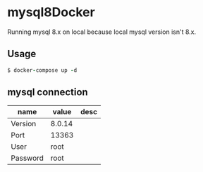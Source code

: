 # mysql8Docker

Running mysql 8.x on local because local mysql version isn't 8.x.
 

## Usage

```rb
$ docker-compose up -d
```


## mysql connection

|name|value|desc|
|---|--|--|
|Version|8.0.14|
|Port| 13363||
|User|root||
|Password|root||
